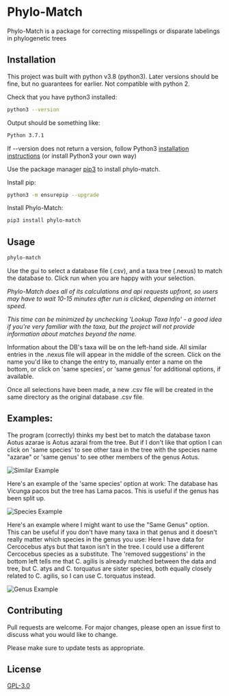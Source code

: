 # Phylo-Match

Phylo-Match is a package for correcting misspellings or disparate labelings in phylogenetic trees

## Installation

This project was built with python v3.8 (python3). Later versions should be fine, but no guarantees for earlier. Not compatible with python 2.


Check that you have python3 installed: 
```bash
python3 --version 
```
Output should be something like:
```bash
Python 3.7.1 
```

If --version does not return a version, follow Python3 [installation instructions](https://docs.python-guide.org/starting/install3/osx/) (or install Python3 your own way)

Use the package manager [pip3](https://pip.pypa.io/en/stable/) to install phylo-match.

Install pip: 
```bash
python3 -m ensurepip --upgrade
```

Install Phylo-Match:
```bash
pip3 install phylo-match
```

## Usage

```bash
phylo-match
```
Use the gui to select a database file (.csv), and a taxa tree (.nexus) to match the database to. Click run when you are happy with your selection.

*Phylo-Match does all of its calculations and api requests upfront, so users may have to wait 10-15 minutes after run is clicked, depending on internet speed.*

*This time can be minimized by unchecking 'Lookup Taxa Info' - a good idea if you're very familiar with the taxa, but the project will not provide information about matches beyond the name.*

Information about the DB's taxa will be on the left-hand side. All similar entries in the .nexus file will appear in the middle of the screen. Click on the name you'd like to change the entry to, manually enter a name on the bottom, or click on 'same species', or 'same genus' for additional options, if available.

Once all selections have been made, a new .csv file will be created in the same directory as the original database .csv file.

## Examples:

The program (correctly) thinks my best bet to match the database taxon Aotus azarae is Aotus azarai from the tree. But if I don't like that option I can click on 'same species' to see other taxa in the tree with the species name "azarae" or 'same genus' to see other members of the genus Aotus.

![Similar Example](https://github.com/spearw/phylo-match/raw/main/images/similar_example.png)

Here's an example of the 'same species' option at work: The database has Vicunga pacos but the tree has Lama pacos. This is useful if the genus has been split up.

![Species Example](https://github.com/spearw/phylo-match/raw/main/images/species_example.png)

Here's an example where I might want to use the "Same Genus" option. This can be useful if you don't have many taxa in that genus and it doesn't really matter which species in the genus you use: Here I have data for Cercocebus atys but that taxon isn't in the tree. I could use a different Cercocebus species as a substitute. The 'removed suggestions' in the bottom left tells me that C. agilis is already matched between the data and tree, but C. atys and C. torquatus are sister species, both equally closely related to C. agilis, so I can use C. torquatus instead.

![Genus Example](https://github.com/spearw/phylo-match/raw/main/images/genus_example.png)


## Contributing
Pull requests are welcome. For major changes, please open an issue first to discuss what you would like to change.

Please make sure to update tests as appropriate.

## License
[GPL-3.0](https://choosealicense.com/licenses/gpl-3.0/)